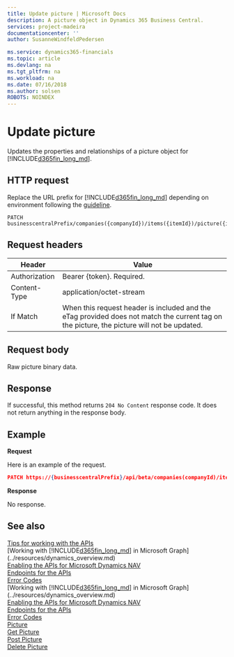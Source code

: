 ```yaml
---
title: Update picture | Microsoft Docs
description: A picture object in Dynamics 365 Business Central. 
services: project-madeira
documentationcenter: ''
author: SusanneWindfeldPedersen

ms.service: dynamics365-financials
ms.topic: article
ms.devlang: na
ms.tgt_pltfrm: na
ms.workload: na
ms.date: 07/16/2018
ms.author: solsen
ROBOTS: NOINDEX
---
```


# Update picture
Updates the properties and relationships of a picture object for [!INCLUDE[d365fin_long_md](../../includes/d365fin_long_md.md)].

## HTTP request
Replace the URL prefix for [!INCLUDE[d365fin_long_md](../../includes/d365fin_long_md.md)] depending on environment following the [guideline](../../api-reference/v1.0/endpoints-apis-for-dynamics.md).
```
PATCH businesscentralPrefix/companies({companyId})/items({itemId})/picture({itemId})/content
```

## Request headers

|Header|Value|
|------|-----|
|Authorization  |Bearer {token}. Required. |
|Content-Type  |application/octet-stream  | 
|If Match | When this request header is included and the eTag provided does not match the current tag on the picture, the picture will not be updated.|

## Request body
Raw picture binary data.

## Response
If successful, this method returns `204 No Content` response code. It does not return anything in the response body.

## Example

**Request**

Here is an example of the request. 

```json
PATCH https://{businesscentralPrefix}/api/beta/companies(companyId)/items(itemId)/picture(itemId)/content
```

**Response**

No response. 

## See also
[Tips for working with the APIs](dynamics365/business-central/dev-itpro/developer/devenv-connect-apps-tips)  
[Working with [!INCLUDE[d365fin_long_md](../../includes/d365fin_long_md.md)] in Microsoft Graph](../resources/dynamics_overview.md)  
[Enabling the APIs for Microsoft Dynamics NAV](../../enabling-apis-for-dynamics-nav.md)  
[Endpoints for the APIs](../../endpoints-apis-for-dynamics.md)  
[Error Codes](../dynamics_error_codes.md)  
[Working with [!INCLUDE[d365fin_long_md](../../includes/d365fin_long_md.md)] in Microsoft Graph](../resources/dynamics_overview.md)  
[Enabling the APIs for Microsoft Dynamics NAV](../../enabling-apis-for-dynamics-nav.md)  
[Endpoints for the APIs](../../endpoints-apis-for-dynamics.md)  
[Error Codes](../dynamics_error_codes.md)  
[Picture](../resources/dynamics_picture.md)  
[Get Picture](dynamics_picture_get.md)  
[Post Picture](dynamics_create_picture.md)  
[Delete Picture](dynamics_picture_delete.md)  
